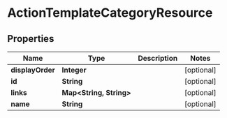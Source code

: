 

# ActionTemplateCategoryResource


## Properties

Name | Type | Description | Notes
------------ | ------------- | ------------- | -------------
**displayOrder** | **Integer** |  |  [optional]
**id** | **String** |  |  [optional]
**links** | **Map&lt;String, String&gt;** |  |  [optional]
**name** | **String** |  |  [optional]



